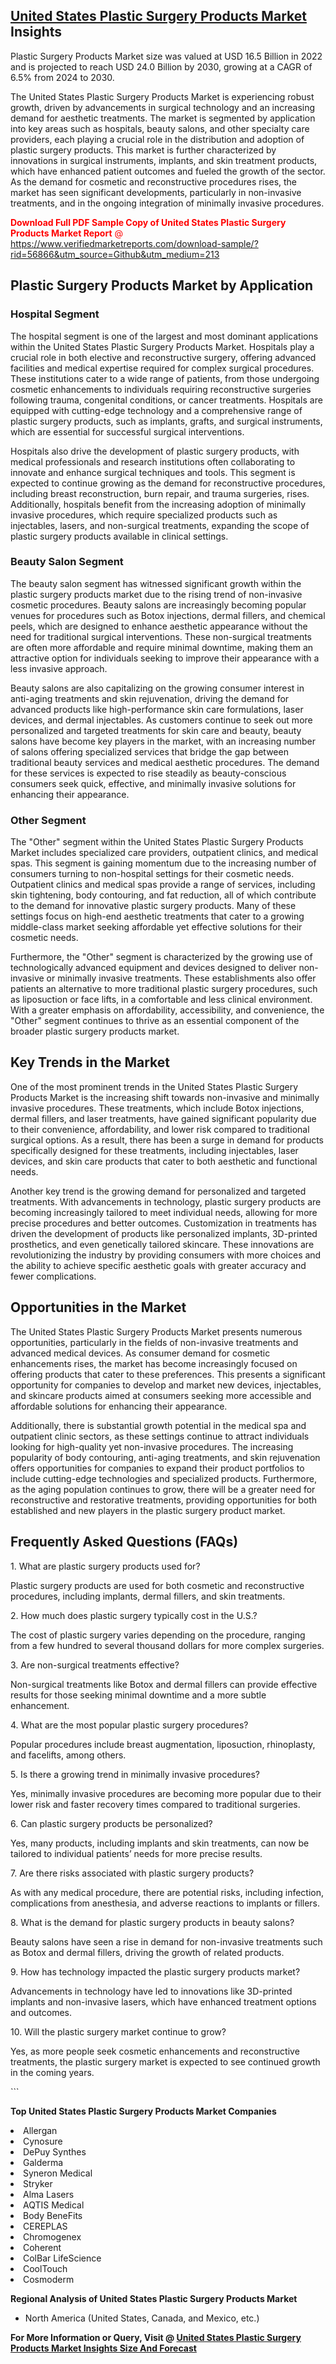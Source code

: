<h2><a href="https://www.verifiedmarketreports.com/download-sample/?rid=56866&amp;utm_source=Github&amp;utm_medium=213" target="_blank">United States Plastic Surgery Products Market</a> Insights</h2><p>Plastic Surgery Products Market size was valued at USD 16.5 Billion in 2022 and is projected to reach USD 24.0 Billion by 2030, growing at a CAGR of 6.5% from 2024 to 2030.</p><p><p>The United States Plastic Surgery Products Market is experiencing robust growth, driven by advancements in surgical technology and an increasing demand for aesthetic treatments. The market is segmented by application into key areas such as hospitals, beauty salons, and other specialty care providers, each playing a crucial role in the distribution and adoption of plastic surgery products. This market is further characterized by innovations in surgical instruments, implants, and skin treatment products, which have enhanced patient outcomes and fueled the growth of the sector. As the demand for cosmetic and reconstructive procedures rises, the market has seen significant developments, particularly in non-invasive treatments, and in the ongoing integration of minimally invasive procedures.</p><p><p><span class=""><span style="color: #ff0000;"><strong>Download Full PDF Sample Copy of United States Plastic Surgery Products Market Report</strong> @ </span><a href="https://www.verifiedmarketreports.com/download-sample/?rid=56866&amp;utm_source=Github&amp;utm_medium=213" target="_blank">https://www.verifiedmarketreports.com/download-sample/?rid=56866&amp;utm_source=Github&amp;utm_medium=213</a></span></p></p><h2>Plastic Surgery Products Market by Application</h2><h3>Hospital Segment</h3><p>The hospital segment is one of the largest and most dominant applications within the United States Plastic Surgery Products Market. Hospitals play a crucial role in both elective and reconstructive surgery, offering advanced facilities and medical expertise required for complex surgical procedures. These institutions cater to a wide range of patients, from those undergoing cosmetic enhancements to individuals requiring reconstructive surgeries following trauma, congenital conditions, or cancer treatments. Hospitals are equipped with cutting-edge technology and a comprehensive range of plastic surgery products, such as implants, grafts, and surgical instruments, which are essential for successful surgical interventions.</p><p>Hospitals also drive the development of plastic surgery products, with medical professionals and research institutions often collaborating to innovate and enhance surgical techniques and tools. This segment is expected to continue growing as the demand for reconstructive procedures, including breast reconstruction, burn repair, and trauma surgeries, rises. Additionally, hospitals benefit from the increasing adoption of minimally invasive procedures, which require specialized products such as injectables, lasers, and non-surgical treatments, expanding the scope of plastic surgery products available in clinical settings.</p><h3>Beauty Salon Segment</h3><p>The beauty salon segment has witnessed significant growth within the plastic surgery products market due to the rising trend of non-invasive cosmetic procedures. Beauty salons are increasingly becoming popular venues for procedures such as Botox injections, dermal fillers, and chemical peels, which are designed to enhance aesthetic appearance without the need for traditional surgical interventions. These non-surgical treatments are often more affordable and require minimal downtime, making them an attractive option for individuals seeking to improve their appearance with a less invasive approach.</p><p>Beauty salons are also capitalizing on the growing consumer interest in anti-aging treatments and skin rejuvenation, driving the demand for advanced products like high-performance skin care formulations, laser devices, and dermal injectables. As customers continue to seek out more personalized and targeted treatments for skin care and beauty, beauty salons have become key players in the market, with an increasing number of salons offering specialized services that bridge the gap between traditional beauty services and medical aesthetic procedures. The demand for these services is expected to rise steadily as beauty-conscious consumers seek quick, effective, and minimally invasive solutions for enhancing their appearance.</p><h3>Other Segment</h3><p>The "Other" segment within the United States Plastic Surgery Products Market includes specialized care providers, outpatient clinics, and medical spas. This segment is gaining momentum due to the increasing number of consumers turning to non-hospital settings for their cosmetic needs. Outpatient clinics and medical spas provide a range of services, including skin tightening, body contouring, and fat reduction, all of which contribute to the demand for innovative plastic surgery products. Many of these settings focus on high-end aesthetic treatments that cater to a growing middle-class market seeking affordable yet effective solutions for their cosmetic needs.</p><p>Furthermore, the "Other" segment is characterized by the growing use of technologically advanced equipment and devices designed to deliver non-invasive or minimally invasive treatments. These establishments also offer patients an alternative to more traditional plastic surgery procedures, such as liposuction or face lifts, in a comfortable and less clinical environment. With a greater emphasis on affordability, accessibility, and convenience, the "Other" segment continues to thrive as an essential component of the broader plastic surgery products market.</p><h2>Key Trends in the Market</h2><p>One of the most prominent trends in the United States Plastic Surgery Products Market is the increasing shift towards non-invasive and minimally invasive procedures. These treatments, which include Botox injections, dermal fillers, and laser treatments, have gained significant popularity due to their convenience, affordability, and lower risk compared to traditional surgical options. As a result, there has been a surge in demand for products specifically designed for these treatments, including injectables, laser devices, and skin care products that cater to both aesthetic and functional needs.</p><p>Another key trend is the growing demand for personalized and targeted treatments. With advancements in technology, plastic surgery products are becoming increasingly tailored to meet individual needs, allowing for more precise procedures and better outcomes. Customization in treatments has driven the development of products like personalized implants, 3D-printed prosthetics, and even genetically tailored skincare. These innovations are revolutionizing the industry by providing consumers with more choices and the ability to achieve specific aesthetic goals with greater accuracy and fewer complications.</p><h2>Opportunities in the Market</h2><p>The United States Plastic Surgery Products Market presents numerous opportunities, particularly in the fields of non-invasive treatments and advanced medical devices. As consumer demand for cosmetic enhancements rises, the market has become increasingly focused on offering products that cater to these preferences. This presents a significant opportunity for companies to develop and market new devices, injectables, and skincare products aimed at consumers seeking more accessible and affordable solutions for enhancing their appearance.</p><p>Additionally, there is substantial growth potential in the medical spa and outpatient clinic sectors, as these settings continue to attract individuals looking for high-quality yet non-invasive procedures. The increasing popularity of body contouring, anti-aging treatments, and skin rejuvenation offers opportunities for companies to expand their product portfolios to include cutting-edge technologies and specialized products. Furthermore, as the aging population continues to grow, there will be a greater need for reconstructive and restorative treatments, providing opportunities for both established and new players in the plastic surgery product market.</p><h2>Frequently Asked Questions (FAQs)</h2><p>1. What are plastic surgery products used for?</p><p>Plastic surgery products are used for both cosmetic and reconstructive procedures, including implants, dermal fillers, and skin treatments.</p><p>2. How much does plastic surgery typically cost in the U.S.?</p><p>The cost of plastic surgery varies depending on the procedure, ranging from a few hundred to several thousand dollars for more complex surgeries.</p><p>3. Are non-surgical treatments effective?</p><p>Non-surgical treatments like Botox and dermal fillers can provide effective results for those seeking minimal downtime and a more subtle enhancement.</p><p>4. What are the most popular plastic surgery procedures?</p><p>Popular procedures include breast augmentation, liposuction, rhinoplasty, and facelifts, among others.</p><p>5. Is there a growing trend in minimally invasive procedures?</p><p>Yes, minimally invasive procedures are becoming more popular due to their lower risk and faster recovery times compared to traditional surgeries.</p><p>6. Can plastic surgery products be personalized?</p><p>Yes, many products, including implants and skin treatments, can now be tailored to individual patients’ needs for more precise results.</p><p>7. Are there risks associated with plastic surgery products?</p><p>As with any medical procedure, there are potential risks, including infection, complications from anesthesia, and adverse reactions to implants or fillers.</p><p>8. What is the demand for plastic surgery products in beauty salons?</p><p>Beauty salons have seen a rise in demand for non-invasive treatments such as Botox and dermal fillers, driving the growth of related products.</p><p>9. How has technology impacted the plastic surgery products market?</p><p>Advancements in technology have led to innovations like 3D-printed implants and non-invasive lasers, which have enhanced treatment options and outcomes.</p><p>10. Will the plastic surgery market continue to grow?</p><p>Yes, as more people seek cosmetic enhancements and reconstructive treatments, the plastic surgery market is expected to see continued growth in the coming years.</p>```</p><p><strong>Top United States Plastic Surgery Products Market Companies</strong></p><div data-test-id=""><p><li>Allergan</li><li> Cynosure</li><li> DePuy Synthes</li><li> Galderma</li><li> Syneron Medical</li><li> Stryker</li><li> Alma Lasers</li><li> AQTIS Medical</li><li> Body BeneFits</li><li> CEREPLAS</li><li> Chromogenex</li><li> Coherent</li><li> ColBar LifeScience</li><li> CoolTouch</li><li> Cosmoderm</li></p><div><strong>Regional Analysis of&nbsp;United States Plastic Surgery Products Market</strong></div><ul><li dir="ltr"><p dir="ltr">North America&nbsp;(United States, Canada, and Mexico, etc.)</p></li></ul><p><strong>For More Information or Query, Visit @&nbsp;</strong><strong><a href="https://www.verifiedmarketreports.com/product/global-plastic-surgery-products-market-2019-by-manufacturers-regions-type-and-application-forecast-to-2024/?utm_source=Github&amp;utm_medium=213" target="_blank">United States Plastic Surgery Products Market Insights Size And Forecast</a></strong></p></div>

